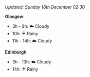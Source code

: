*Updated: Sunday 18th December 02:30*

**Glasgow**

* 3h - 9h: :cloud: Cloudy
* 10h: :umbrella: Rainy
* 11h - 14h: :cloud: Cloudy

**Edinburgh**

* 3h - 13h: :cloud: Cloudy
* 14h: :umbrella: Rainy
